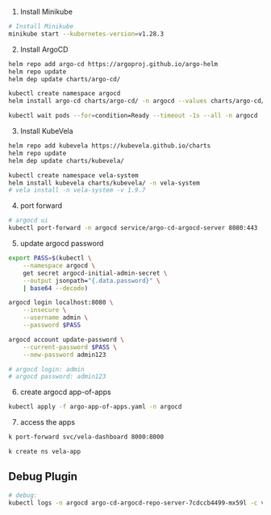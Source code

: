 1. Install Minikube

```sh
# Install Minikube
minikube start --kubernetes-version=v1.28.3
```

2. Install ArgoCD

```sh
helm repo add argo-cd https://argoproj.github.io/argo-helm
helm repo update
helm dep update charts/argo-cd/

kubectl create namespace argocd
helm install argo-cd charts/argo-cd/ -n argocd --values charts/argo-cd/values.yaml

kubectl wait pods --for=condition=Ready --timeout -1s --all -n argocd
```

3. Install KubeVela

```sh
helm repo add kubevela https://kubevela.github.io/charts
helm repo update
helm dep update charts/kubevela/

kubectl create namespace vela-system
helm install kubevela charts/kubevela/ -n vela-system
# vela install -n vela-system -v 1.9.7
```

4. port forward

```sh
# argocd ui
kubectl port-forward -n argocd service/argo-cd-argocd-server 8080:443
```

5. update argocd password

```sh
export PASS=$(kubectl \
    --namespace argocd \
    get secret argocd-initial-admin-secret \
    --output jsonpath="{.data.password}" \
    | base64 --decode)

argocd login localhost:8080 \
    --insecure \
    --username admin \
    --password $PASS

argocd account update-password \
    --current-password $PASS \
    --new-password admin123

# argocd login: admin
# argocd password: admin123
```

6. create argocd app-of-apps

```sh
kubectl apply -f argo-app-of-apps.yaml -n argocd
```

7. access the apps

```sh
k port-forward svc/vela-dashboard 8000:8000

k create ns vela-app
```

## Debug Plugin

```sh
# debug:
kubectl logs -n argocd argo-cd-argocd-repo-server-7cdccb4499-mx59l -c vela
```
